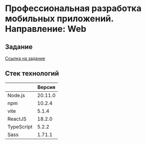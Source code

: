 # Профессиональная разработка мобильных приложений. Направление: Web

## Задание

[Ссылка на задание](https://effectiveband.notion.site/Web-c939543426d84d0c9c55c9246741233e)

## Стек технологий

|            	| Версия  	|
|------------	|---------	|
| Node.js    	| 20.11.0 	|
| npm        	| 10.2.4  	|
| vite       	| 5.1.4   	|
| ReactJS    	| 18.2.0  	|
| TypeScript 	| 5.2.2   	|
| Sass       	| 1.71.1  	|
